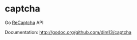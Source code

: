 captcha
=========

Go [ReCaptcha](https://developers.google.com/recaptcha/) API

Documentation: http://godoc.org/github.com/dim13/captcha
